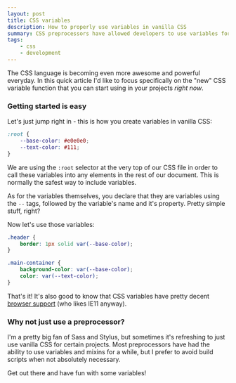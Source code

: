 ```yaml
---
layout: post
title: CSS variables
description: How to properly use variables in vanilla CSS
summary: CSS preprocessors have allowed developers to use variables for quite some time, but we now have the ability to use these properties in plain vanilla CSS.
tags:
    - css
    - development
---
```


The CSS language is becoming even more awesome and powerful everyday. In this quick article I'd like to focus specifically on the "new" CSS variable function that you can start using in your projects *right now*.

### Getting started is easy

Let's just jump right in - this is how you create variables in vanilla CSS:

```css
:root {
    --base-color: #e0e0e0;
    --text-color: #111;
}
```

We are using the `:root` selector at the very top of our CSS file in order to call these variables into any elements in the rest of our document. This is normally the safest way to include variables.

As for the variables themselves, you declare that they are variables using the `--` tags, followed by the variable's name and it's property. Pretty simple stuff, right?

Now let's use those variables:

```css
.header {
    border: 1px solid var(--base-color);
}

.main-container {
    background-color: var(--base-color);
    color: var(--text-color);
}
```

That's it! It's also good to know that CSS variables have pretty decent [browser support](https://caniuse.com/#feat=css-variables) (who likes IE11 anyway).


### Why not just use a preprocessor?

I'm a pretty big fan of Sass and Stylus, but sometimes it's refreshing to just use vanilla CSS for certain projects. Most preprocessors have had the ability to use variables and mixins for a while, but I prefer to avoid build scripts when not absolutely necessary.

Get out there and have fun with some variables!

